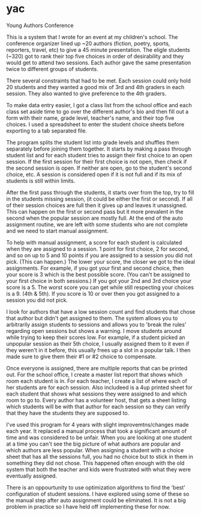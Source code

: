 yac
===

Young Authors Conference


This is a system that I wrote for an event at my children's school.
The conference organizer lined up ~20 authors (fiction, poetry, sports, reporters, travel, etc) to give a 45 minute presentation.  The eligle students (~320) got to rank their top five choices in order of desirability and they would get to attend two sessions.  Each author gave the same presentation twice to different groups of students.

There several constraints that had to be met.  Each session could only hold 20 students and they wanted a good mix of 3rd and 4th graders in each session.  They also wanted to give preference to the 4th graders.

To make data entry easier, I got a class list from the school office and each class set aside time to go over the different author's bio and then fill out a form with their name, grade level, teacher's name, and their top five choices.  I used a spreadsheet to enter the student choice sheets before exporting to a tab separated file.

The program splits the student list into grade levels and shuffles them separately before joining them together. 
It starts by making a pass through student list and for each student tries to assign their first choice to an open session.  If the first session for their first choice is not open, then check if the second session is open.  If neither are open, go to the student's second choice, etc. A session is considered open if it is not full and if its mix of students is still within limits.

After the first pass through the students, it starts over from the top, try to fill in the students missing session, (it could be either the first or second).  If all of their session choices are full then it gives up and leaves it unassigned.  This can happen on the first or second pass but it more prevalent in the second when the popular session are mostly full.  At the end of the auto assignment routine, we are left with some students who are not complete and we need to start manual assignment.

To help with manual assignment, a score for each student is calculated when they are assigned to a session.
1 point for first choice, 2 for second, and so on up to 5 and 10 points if you are assigned to a session you did not pick.  (This can happen.)  The lower your score, the closer we got to the ideal assignments.  For example, if you got your first and second choice, then your score is 3 which is the best possible score.  (You can't be assigned to your first choice in both sessions.)  If you got your 2nd and 3rd choice your score is a 5.  The worst score you can get while still respecting your choices is a 9. (4th & 5th).  If you score is 10 or over then you got assigned to a session you did not pick.

I look for authors that have a low session count and find students that chose that author but didn't get assigned to them.  The system allows you to arbitrarily assign students to sessions and allows you to 'break the rules' regarding open sessions but shows a warning.  I move students around while trying to keep their scores low.  For example, if a student picked an unpopular session as their 5th choice, I usually assigned them to it even if they weren't in it before, this usually frees up a slot in a popular talk.  I then made sure to give them their #1 or #2 choice to compensate.

Once everyone is assigned, there are multiple reports that can be printed out.
For the school office, I create a master list report that shows which room each student is in.
For each teacher, I create a list of where each of her students are for each session.
Also includeed is a 4up printed sheet for each student that shows what sessions they were assigned to and which room to go to.
Every author has a volunteer host, that gets a sheet listing which students will be with that author for each session so they can verify that they have the students they are supposed to.

I've used this program for 4 years with slight improvemtns/changes made each year.  It replaced a manual process that took a significant amount of time and was considered to be unfair.  When you are looking at one student at a time you can't see the big picture of what authors are popular and which authors are less popular.  When assigning a student with a choice sheet that has all the sessions full, you had no choice but to stick in them in something they did not chose.  This happened often enough with the old system that both the teacher and kids were frustrated with what they were eventually assigned.


There is an oppourtunity to use optimization algorithms to find the 'best' configuration of student sessions.
I have explored using some of these so the manual step after auto assignment could be eliminated.  It is not a big problem in practice so I have held off implementing these for now.





